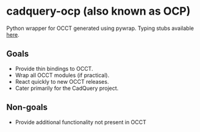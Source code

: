 # cadquery-ocp (also known as OCP)

Python wrapper for OCCT generated using pywrap. Typing stubs available [here](https://github.com/CadQuery/OCP-stubs).

## Goals
* Provide thin bindings to OCCT.
* Wrap all OCCT modules (if practical).
* React quickly to new OCCT releases.
* Cater primarily for the CadQuery project.

## Non-goals
* Provide additional functionality not present in OCCT
